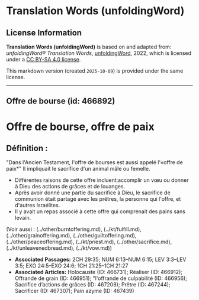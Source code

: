# Translation Words (unfoldingWord)

## License Information

**Translation Words (unfoldingWord)** is based on and adapted from: _unfoldingWord® Translation Words_, [unfoldingWord](https://unfoldingword.org/utw), 2022, which is licensed under a [CC BY-SA 4.0 license](https://creativecommons.org/licenses/by-sa/4.0/legalcode.en).

This markdown version (created `2025-10-09`) is provided under the same license.



--------------------------------

## Offre de bourse (id: 466892)

Offre de bourse, offre de paix
==============================

Définition :
------------

"Dans l'Ancien Testament, l'offre de bourses est aussi appelé l'«offre de paix\*" Il impliquait le sacrifice d'un animal mâle ou femelle.

* Différentes raisons de cette offre incluent:accomplir un vœu ou donner à Dieu des actions de grâces et de louanges.
* Après avoir donné une partie du sacrifice à Dieu, le sacrifice de communion était partagé avec les prêtres, la personne qui l'offre, et d'autres Israélites.
* Il y avait un repas associé à cette offre qui comprenait des pains sans levain.

(Voir aussi : (../other/burntoffering.md), (../kt/fulfill.md), (../other/grainoffering.md), (../other/guiltoffering.md), (../other/peaceoffering.md), (../kt/priest.md), (../other/sacrifice.md), (../kt/unleavenedbread.md), (../kt/vow.md))

* **Associated Passages:** 2CH 29:35; NUM 6:13–NUM 6:15; LEV 3:3–LEV 3:5; EXO 24:5–EXO 24:6; 1CH 21:25–1CH 21:27
* **Associated Articles:** Holocauste  (ID: 466731); Réaliser (ID: 466912); Offrande de grain (ID: 466951); &quot;l'offrande de culpabilité  (ID: 466956); Sacrifice d’actions de grâces (ID: 467208); Prêtre (ID: 467244); Sacrificer (ID: 467307); Pain azyme (ID: 467439)

